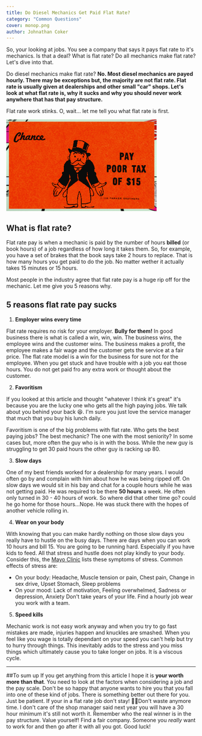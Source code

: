 ```yaml
---
title: Do Diesel Mechanics Get Paid Flat Rate?
category: "Common Questions"
cover: monop.png
author: Johnathan Coker
---
```


So, your looking at jobs. You see a company that says it pays flat rate to it's mechanics. Is that a deal? What is flat rate? Do all mechanics make flat rate? Let's dive into that.

Do diesel mechanics make flat rate? **No. Most diesel mechanics are payed hourly. There may be exceptions but, the majority are not flat rate. Flat rate is usually given at dealerships and other small "car" shops. Let's look at what flat rate is, why it sucks and why you should never work anywhere that has that pay structure.**

Flat rate work stinks. O, wait... let me tell you what flat rate is first. 

![test](./monop.png)

## What is flat rate?

Flat rate pay is when a mechanic is paid by the number of hours **billed** (or book hours) of a job regardless of how long it takes them. So, for example, you have a set of brakes that the book says take 2 hours to replace. That is how many hours you get paid to do the job. No matter wether it actually takes 15 minutes or 15 hours. 

Most people in the industry agree that flat rate pay is a huge rip off for the mechanic. Let me give you 5 reasons why. 



## 5 reasons flat rate pay sucks

1. **Employer wins every time**

Flat rate requires no risk for your employer. **Bully for them!** In good business there is what is called a win, win, win. The business wins, the employee wins and the customer wins. The business makes a profit, the employee makes a fair wage and the customer gets the service at a fair price. The flat rate model is a win for the business for sure not for the employee. When you get stuck and have trouble with a job you eat those hours. You do not get paid fro any extra work or thought about the customer. 

2. **Favoritism**

If you looked at this article and thought "whatever I think it's great" it's because you are the lucky one who gets all the high paying jobs. We talk about you behind your back 😆. I'm sure you just love the service manager that much that you buy his lunch daily. 

Favoritism is one of the big problems with flat rate. Who gets the best paying jobs? The best mechanic? The one with the most seniority? In some cases but, more often the guy who is in with the boss. While the new guy is struggling to get 30 paid hours the other guy is racking up 80.

3. **Slow days**

One of my best friends worked for a dealership for many years. I would often go by and complain with him about how he was being ripped off. On slow days we would sit in his bay and chat for a couple hours while he was not getting paid. He was required to be there **50 hours** a week. He often only turned in 30 - 40 hours of work. So where did that other time go? could he go home for those hours...Nope. He was stuck there with the hopes of another vehicle rolling in. 

4. **Wear on your body**

With knowing that you can make hardly nothing on those slow days you really have to hustle on the busy days. There are days when you can work 10 hours and bill 15. You are going to be running hard. Especially if you have kids to feed. All that stress and hustle does not play kindly to your body. Consider this, the [Mayo Clinic](https://www.mayoclinic.org/healthy-lifestyle/stress-management/in-depth/stress-symptoms/art-20050987) lists these symptoms of stress. Common effects of stress are: 
- On your body: Headache, Muscle tension or pain, Chest pain, Change in sex drive, Upset Stomach, Sleep problems	
- On your mood: Lack of motivation, Feeling overwhelmed, Sadness or depression, Anxiety	
Don't take years of your life. Find a hourly job wear you work with a team. 


5. **Speed kills** 

 Mechanic work is not easy work anyway and when you try to go fast mistakes are made, injuries happen and knuckles are smashed. When you feel like you wage is totally dependant on your speed you can't help but try to hurry through things. This inevitably adds to the stress and you miss things which ultimately cause you to take longer on jobs. It is a viscous cycle. 

 ****

 ##To sum up
If you get anything from this article I hope it is **your worth more than that**. You need to look at the factors when considering a job and the pay scale. Don't be so happy that anyone wants to hire you that you fall into one of these kind of jobs. There is something better out there for you. Just be patient. If your in a flat rate job don't stay! 🏃‍♂️Don't waste anymore time. I don't care of the shop manager said next year you will have a 30 hour minimum it's still not worth it. Remember who the real winner is in the pay structure. Value yourself! Find a fair company. Someone you *really* want to work for and then go after it with all you got. Good luck!  